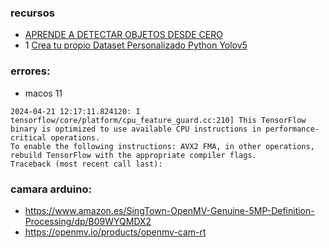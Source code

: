 ### recursos
- [APRENDE A DETECTAR OBJETOS DESDE CERO](https://www.youtube.com/watch?v=zpRl8rEvjbo&list=PLnKxR99sdlEiRC4sBFwSJ-8SiDW4Gx6y6)
- 1 [Crea tu propio Dataset Personalizado Python Yolov5](https://youtu.be/zpRl8rEvjbo?si=zLf0Eso3jyQFIH5q)

### errores:
- macos 11
```
2024-04-21 12:17:11.824120: I tensorflow/core/platform/cpu_feature_guard.cc:210] This TensorFlow binary is optimized to use available CPU instructions in performance-critical operations.
To enable the following instructions: AVX2 FMA, in other operations, rebuild TensorFlow with the appropriate compiler flags.
Traceback (most recent call last):
```

### camara arduino:
- https://www.amazon.es/SingTown-OpenMV-Genuine-5MP-Definition-Processing/dp/B09WYQMDX2
- https://openmv.io/products/openmv-cam-rt